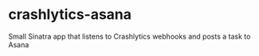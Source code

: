 crashlytics-asana
=================

Small Sinatra app that listens to Crashlytics webhooks and posts a task to Asana